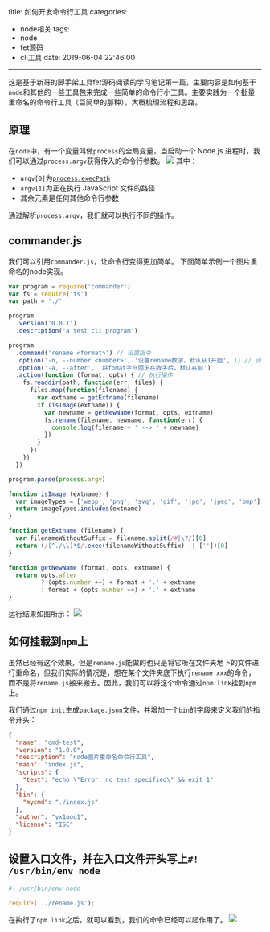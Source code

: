 title: 如何开发命令行工具
categories:
  - node相关
tags:
  - node
  - fet源码
  - cli工具
date: 2019-06-04 22:46:00
---
这是基于新哥的脚手架工具fet源码阅读的学习笔记第一篇，主要内容是如何基于`node`和其他的一些工具包来完成一些简单的命令行小工具。主要实践为一个批量重命名的命令行工具（巨简单的那种），大概梳理流程和思路。

## 原理

在`node`中，有一个变量叫做`process`的全局变量，当启动一个 Node.js 进程时，我们可以通过`process.argv`获得传入的命令行参数。
![](https://github.com/Yx1aoq1/Yx1aoq1.github.io/raw/master/images/ys-1.png)
其中：
* `argv[0]`为[`process.execPath`](http://nodejs.cn/s/MCrAya)
* `argv[1]`为正在执行 JavaScript 文件的路径
* 其余元素是任何其他命令行参数

通过解析`process.argv`，我们就可以执行不同的操作。

##  commander.js

我们可以引用`commander.js`，让命令行变得更加简单。
下面简单示例一个图片重命名的node实现。
```js
var program = require('commander')
var fs = require('fs')
var path = './'

program
  .version('0.0.1')
  .description('a test cli program')

program
  .command('rename <format>') // 设置指令
  .option('-n, --number <number>', '设置rename数字，默认从1开始', 1) // 设置参数
  .option('-a, --after', '将fomat字符固定在数字后，默认在前')
  .action(function (format, opts) { // 执行操作
    fs.readdir(path, function(err, files) {
      files.map(function(filename) {
        var extname = getExtname(filename)
        if (isImage(extname)) {
          var newname = getNewName(format, opts, extname)
          fs.rename(filename, newname, function(err) {
            console.log(filename + ' --> ' + newname)
          })
        }
      })
    })
  })

program.parse(process.argv)

function isImage (extname) {
  var imageTypes = ['webp', 'png', 'svg', 'gif', 'jpg', 'jpeg', 'bmp']
  return imageTypes.includes(extname)
}

function getExtname (filename) {
  var filenameWithoutSuffix = filename.split(/#|\?/)[0]
  return (/[^./\\]*$/.exec(filenameWithoutSuffix) || [''])[0]
}

function getNewName (format, opts, extname) {
  return opts.after
         ? (opts.number ++) + format + '.' + extname
         : format + (opts.number ++) + '.' + extname
}
```

运行结果如图所示：
![](https://github.com/Yx1aoq1/Yx1aoq1.github.io/raw/master/images/ys-2.png)

## 如何挂载到`npm`上

虽然已经有这个效果，但是`rename.js`能做的也只是将它所在文件夹地下的文件进行重命名，但我们实际的情况是，想在某个文件夹底下执行`rename xxx`的命令，而不是将`rename.js`搬来搬去。因此，我们可以将这个命令通过`npm link`挂到`npm`上。

我们通过`npm init`生成`package.json`文件，并增加一个`bin`的字段来定义我们的指令开头：

```json
{
  "name": "cmd-test",
  "version": "1.0.0",
  "description": "node图片重命名命令行工具",
  "main": "index.js",
  "scripts": {
    "test": "echo \"Error: no test specified\" && exit 1"
  },
  "bin": {
    "mycmd": "./index.js"
  },
  "author": "yx1aoq1",
  "license": "ISC"
}
```
## 设置入口文件，并在入口文件开头写上`#! /usr/bin/env node`

```js
#! /usr/bin/env node

require('../rename.js');
```

在执行了`npm link`之后，就可以看到，我们的命令已经可以起作用了。
![](https://github.com/Yx1aoq1/Yx1aoq1.github.io/raw/master/images/ys-3.png)




